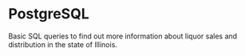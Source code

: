 # PostgreSQL
Basic SQL queries to find out more information about liquor sales and distribution in the state of Illinois.
